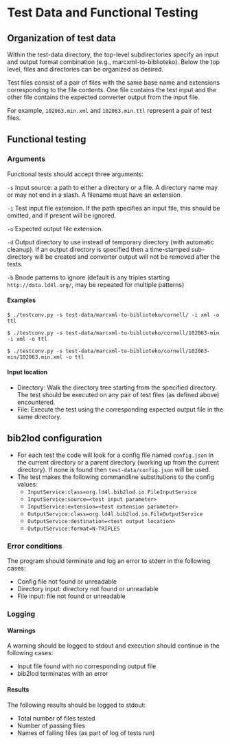 # Test Data and Functional Testing

## Organization of test data

Within the test-data directory, the top-level subdirectories specify an input and output format combination (e.g., marcxml-to-biblioteko). Below the top level, files and directories can be organized as desired. 

Test files consist of a pair of files with the same base name and extensions corresponding to the file contents. One file contains the test input and the other file contains the expected converter output from the input file.

For example, `102063.min.xml` and `102063.min.ttl` represent a pair of test files.

## Functional testing

### Arguments

Functional tests should accept three arguments:

`-s` Input source: a path to either a directory or a file. A directory name may or may not end in a slash. A filename must have an extension.

`-i` Test input file extension. If the path specifies an input file, this should be omitted, and if present will be ignored.

`-o` Expected output file extension.

`-d` Output directory to use instead of temporary directory (with automatic cleanup). If an output directory is specified then a time-stamped sub-directory will be created and converter output will not be removed after the tests.

`-b` Bnode patterns to ignore (default is any triples starting `http://data.ld4l.org/`, may be repeated for multiple patterns)


#### Examples

`$ ./testconv.py -s test-data/marcxml-to-biblioteko/cornell/ -i xml -o ttl`

`$ ./testconv.py -s test-data/marcxml-to-biblioteko/cornell/102063-min -i xml -o ttl`

`$ ./testconv.py -s test-data/marcxml-to-biblioteko/cornell/102063-min/102063.min.xml -o ttl`

#### Input location

* Directory: Walk the directory tree starting from the specified directory. The test should be executed on any pair of test files (as defined above) encountered. 
* File: Execute the test using the corresponding expected output file in the same directory.
 
## bib2lod configuration

  * For each test the code will look for a config file named `config.json` in the current directory or a parent directory (working up from the current directory). If none is found then `test-data/config.json` will be used.
  * The test makes the following commandline substitutions to the config values:
    * `InputService:class=org.ld4l.bib2lod.io.FileInputService`
    * `InputService:source=<test input parameter>`
    * `InputService:extension=<test extension parameter>`
    * `OutputService:class=org.ld4l.bib2lod.io.FileOutputService`
    * `OutputService:destination=<test output location>`
    * `OutputService:format=N-TRIPLES`

### Error conditions

The program should terminate and log an error to stderr in the following cases:

* Config file not found or unreadable
* Directory input: directory not found or unreadable
* File input: file not found or unreadable

### Logging

#### Warnings

A warning should be logged to stdout and execution should continue in the following cases:

* Input file found with no corresponding output file
* bib2lod terminates with an error

#### Results

The following results should be logged to stdout:

* Total number of files tested
* Number of passing files 
* Names of failing files (as part of log of tests run)

